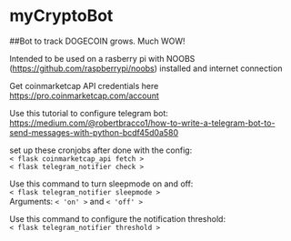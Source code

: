 # myCryptoBot
##Bot to track DOGECOIN grows. Much WOW!

Intended to be used on a rasberry pi with NOOBS (https://github.com/raspberrypi/noobs) installed and internet connection 

Get coinmarketcap API credentials here https://pro.coinmarketcap.com/account

Use this tutorial to configure telegram bot: https://medium.com/@robertbracco1/how-to-write-a-telegram-bot-to-send-messages-with-python-bcdf45d0a580

set up these cronjobs after done with the config:  
  `< flask coinmarketcap_api fetch >`  
  `< flask telegram_notifier check >`  
  
Use this command to turn sleepmode on and off:  
`< flask telegram_notifier sleepmode >`  
Arguments: `< 'on' >` and `< 'off' >`  
  
Use this command to configure the notification threshold:  
`< flask telegram_notifier threshold >`
